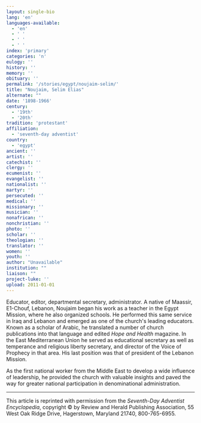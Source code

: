 ```yaml
---
layout: single-bio
lang: 'en'
languages-available:
  - 'en'
  - ' '
  - ' '
  - ' '
index: 'primary'
categories: 'n'
eulogy: ''
history: ''
memory: ''
obituary: ''
permalink: '/stories/egypt/noujaim-selim/'
title: "Noujaim, Selim Elias"
alternate: ""
date: '1898-1966'
century:
  - '19th'
  - '20th'
tradition: 'protestant'
affiliation:
  - 'seventh-day adventist'
country:
  - 'egypt'
ancient: ''
artist: ''
catechist: ''
clergy: ''
ecumenist: ''
evangelist: ''
nationalist: ''
martyr: ''
persecuted: ''
medical: ''
missionary: ''
musician: ''
nonafrican: ''
nonchristian: ''
photo: ''
scholar: ''
theologian: ''
translator: ''
women: ''
youth: ''
author: "Unavailable"
institution: ""
liaison: ""
project-luke: ''
upload: 2011-01-01
---
```




Educator, editor, departmental secretary, administrator. A native of Maassir, E1-Chouf, Lebanon, Noujaim began his work as a teacher in the Egypt Mission, where he also organized schools. He performed this same service in Iraq and Lebanon and emerged as one of the church's leading educators. Known as a scholar of Arabic, he translated a number of church publications into that language and edited *Hope and Health* magazine. In the East Mediterranean Union he served as educational secretary as well as temperance and religious liberty secretary, and director of the Voice of Prophecy in that area. His last position was that of president of the Lebanon Mission.

As the first national worker from the Middle East to develop a wide influence of leadership, he provided the church with valuable insights and paved the way for greater national participation in denominational administration.



---

This article is reprinted with permission from the *Seventh-Day Adventist Encyclopedia*, copyright &copy; by Review and Herald Publishing Association, 55 West Oak Ridge Drive, Hagerstown, Maryland 21740, 800-765-6955.